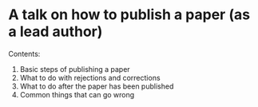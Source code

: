 # A talk on how to publish a paper (as a lead author)

Contents: 

1. Basic steps of publishing a paper
1. What to do with rejections and corrections
1. What to do after the paper has been published
1. Common things that can go wrong


